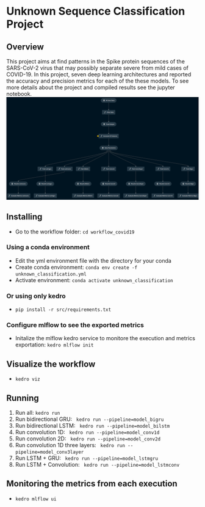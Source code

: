 # Unknown Sequence Classification Project

## Overview

This project aims at find patterns in the Spike protein sequences of the SARS-CoV-2 virus that may possibly separate severe from mild cases of COVID-19. In this project, seven deep learning architectures and reported the accuracy and precision metrics for each of the these models. To see more details about the project and compiled results see the jupyter notebook.
![workflow](img/workflow.png)

## Installing
- Go to the workflow folder: ```cd workflow_covid19```

### Using a conda environment
- Edit the yml environment file with the directory for your conda
- Create conda environment: ```conda env create -f unknown_classification.yml```
- Activate environment: ``` conda activate unknown_classification ```

### Or using only kedro
- ```pip install -r src/requirements.txt```

### Configure mlflow to see the exported metrics
- Initalize the mlflow kedro service to monitore the execution and metrics exportation: ```kedro mlflow init```

## Visualize the workflow
- ```kedro viz```

## Running
1. Run all:  ``` kedro run ``` 
2. Run bidirectional GRU:  ``` kedro run --pipeline=model_bigru``` 
3. Run bidirectional LSTM:  ``` kedro run --pipeline=model_bilstm``` 
4. Run convolution 1D:  ``` kedro run --pipeline=model_conv1d```  
5. Run convolution 2D:  ``` kedro run --pipeline=model_conv2d```   
6. Run convolution 1D three layers:  ``` kedro run --pipeline=model_conv3layer``` 
7. Run LSTM + GRU:  ``` kedro run --pipeline=model_lstmgru``` 
8. Run LSTM + Convolution:  ``` kedro run --pipeline=model_lstmconv``` 

## Monitoring the metrics from each execution
- ```kedro mlflow ui```

